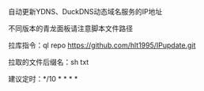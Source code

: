 自动更新YDNS、DuckDNS动态域名服务的IP地址

不同版本的青龙面板请注意脚本文件路径

拉库指令：ql repo https://github.com/hlt1995/IPupdate.git

拉取的文件后缀名：sh txt

建议定时：*/10 * * * *
